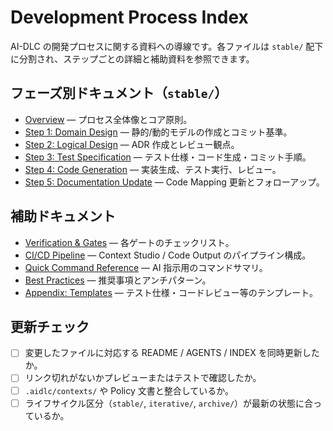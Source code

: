 # Development Process Index

AI-DLC の開発プロセスに関する資料への導線です。各ファイルは `stable/` 配下に分割され、ステップごとの詳細と補助資料を参照できます。

## フェーズ別ドキュメント（`stable/`）
- [Overview](stable/overview.md) — プロセス全体像とコア原則。
- [Step 1: Domain Design](stable/step-1-domain-design.md) — 静的/動的モデルの作成とコミット基準。
- [Step 2: Logical Design](stable/step-2-logical-design.md) — ADR 作成とレビュー観点。
- [Step 3: Test Specification](stable/step-3-test-specification.md) — テスト仕様・コード生成・コミット手順。
- [Step 4: Code Generation](stable/step-4-code-generation.md) — 実装生成、テスト実行、レビュー。
- [Step 5: Documentation Update](stable/step-5-documentation-update.md) — Code Mapping 更新とフォローアップ。

## 補助ドキュメント
- [Verification & Gates](stable/verification-and-gates.md) — 各ゲートのチェックリスト。
- [CI/CD Pipeline](stable/ci-cd-pipeline.md) — Context Studio / Code Output のパイプライン構成。
- [Quick Command Reference](stable/quick-command-reference.md) — AI 指示用のコマンドサマリ。
- [Best Practices](stable/best-practices.md) — 推奨事項とアンチパターン。
- [Appendix: Templates](stable/appendix-templates.md) — テスト仕様・コードレビュー等のテンプレート。

## 更新チェック
- [ ] 変更したファイルに対応する README / AGENTS / INDEX を同時更新したか。
- [ ] リンク切れがないかプレビューまたはテストで確認したか。
- [ ] `.aidlc/contexts/` や Policy 文書と整合しているか。
- [ ] ライフサイクル区分（`stable/`, `iterative/`, `archive/`）が最新の状態に合っているか。
